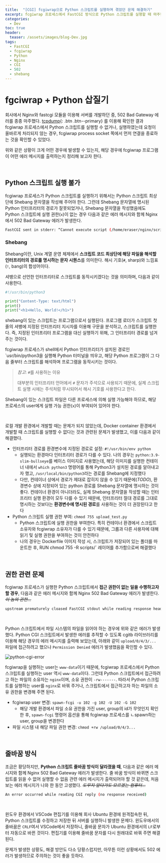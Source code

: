 ```yaml
---
title:  "[CGI] fcgiwrap으로 Python 스크립트를 실행하며 겪었던 문제 해결하기"
excerpt: fcgiwrap 프로세스에서 FastCGI 방식으로 Python 스크립트를 실행할 때 마주했던 문제들
categories:
  - Dev
toc: true
header:
  teaser: /assets/images/blog-Dev.jpg
tags:
  - FastCGI
  - fcgiwrap
  - Python
  - Nginx
  - CGI
  - 502
  - shebang
---
```




# fgciwrap + Python 삽질기

 회사에서 Nginx와 fastcgi 모듈을 이용해 서버를 개발하던 중, 502 Bad Gateway 에러를 종종 마주했다. [tcpdump](https://sirzzang.github.io/dev/Dev-tcpdump/){: .btn .btn--primary} 를 이용해 확인한 결과 fcgiwrap 프로세스에서 Python 스크립트를 실행할 수 없거나, 실행하였는데 요청이 올바르게 처리되지 않는 경우, fcgiwrap process socket 쪽에서 먼저 연결을 종료하는 것을 확인할 수 있었다.

 위와 같은 상황이 크게 어떤 경우에 발생할 수 있는지, 해당 경우에 fcgiwrap 프로그램이 어떤 에러 메시지를 출력하는지 정리해 보고자 한다.

<br>



## Python 스크립트 실행 불가

 fcgiwrap 프로세스가 Python 스크립트를 실행하기 위해서는 Python 스크립트 최상단에 Shebang 문자열을 작성해 주어야 한다. 그런데 Shebang 문자열에 명시된 Python 인터프리터의 경로가 잘못되었거나, Shebang 문자열을 작성했음에도 Python 스크립트에 실행 권한(`x`)이 없는 경우 다음과 같은 에러 메시지와 함께 Nginx에서 502 Bad Gateway 에러가 발생한다.

```bash
FastCGI sent in stderr: “Cannot execute script (/home/eraser/nginx/script/upload_test.py)” while reading resonse header from upstream, client: ...
```



### Shebang 

 Shebang이란, Unix 계열 운영 체제에서 **스크립트 코드 최상단에 해당 파일을 해석할 인터프리터의 경로를 명시하는 문자 시퀀스**를 의미한다. 해시 기호(`#`, sharp)와 느낌표(`!`, bang)의 합성어이다.

셔뱅으로 선언한 인터프리터로 스크립트를 동작시키겠다는 것을 의미하며, 다음과 같이 사용한다.

```python
#!/usr/bin/python3

print("Content-Type: text/html")
print()
print("<h1>Hello, World!</h1>")
```

 shebang이 있는 스크립트는 프로그램으로서 실행된다. 프로그램 로더가 스크립트 첫 줄의 셔뱅에 지정된 인터프리터 지시자를 이용해 구문을 분석하고, 스크립트를 실행한다. 즉, 지정된 인터프리터 프로그램을 대신 실행하기 위해, 그 인터프리터 경로를 넘겨주는 것이다.

  fcgiwrap 프로세스가 shell에서 Python 인터프리터가 설치된 경로인 `usr/bin/python3을 실행해 Python 터미널을 띄우고, 해당 Python 프로그램이 그 다음 줄부터 스크립트를 해석하며 프로그램을 동작시키는 것이다.

> *참고*: `#`를 사용하는 이유
>
> 대부분의 인터프리터 언어에서 `#` 문자가 주석으로 사용되기 때문에, 실제 스크립트 실행 시에는 주석처럼 무시되어서 해시 기호를 사용한다고 한다.

 Shebang이 있는 스크립트 파일은 다른 프로세스에 의해 실행 가능해야 하므로, 해당 프로세스의 user에게 실행 가능 권한(`x`)이 부여되어 있어야 한다.

<br>

 로컬 개발 환경에서 개발할 때는 문제가 되지 않았는데, Docker container 환경에서 개발할 때 스크립트를 실행할 수 없다는 것과 관련된 문제가 발생했고, 이를 다음과 같이 해결했다.

- 인터프리터 경로를 환경변수에 지정된 경로로 설정: `#!/usr/bin/env python`
  - 실행되는 환경마다 인터프리터 경로가 다를 수 있다. 나의 경우는 `python:3.9-slim-bullseye`를 베이스 이미지로 사용했는데, 해당 이미지를 실행한 컨테이너 내에서 `which python3` 명령어를 통해 Python3가 설치된 경로를 알아내고자 했고, `/usr/local/bin/python3`라는 경로를 Shebang에 지정했다
  - 다만, 컨테이너 상에서 경로가 제대로 잡히지 않을 수 있기 때문에(*TODO*), 환경변수 상에 지정되어 있는 python 경로를 Shebang 문자열에 명시하는 것이 좋다. 컨테이너 환경이 아니더라도, 실제 Shebang 문자열을 작성할 때는 인터프리터 실행 환경이 모두 다를 수 있기 때문에, 인터프리터 절대 경로를 그대로 명시하는 것보다는 **환경변수에 명시된 경로**를 사용하는 것이 더 권장된다고 한다
- Python 스크립트 실행 권한 부여: `chmod 755 upload_test.py `
  - Python 스크립트에 실행 권한을 부여한다. 특히 컨테이너 환경에서 스크립트 소유자와 fcgiwrap 소유자가 다를 수 있기 때문에, 그룹과 다른 사용자에 대해 읽기 및 실행 권한을 부여하는 것이 안전하다
  - 나의 경우는 Dockerfile 이미지 작성 시, 스크립트가 저장되어 있는 폴더를 마운트한 후, RUN chmod 755 -R scripts/` 레이어를 추가함으로써 해결했다



<br>



## 권한 관련 문제



 fcgiwrap 프로세스가 실행한 Python 스크립트에서 **접근 권한이 없는 일을 수행하고자 할 경우**, 다음과 같은 에러 메시지와 함께 Nginx 502 Bad Gateway 에러가 발생한다. ~~*이 놈의 권한...*~~

```bash
upstream prematurely cloased FastCGI stdout while reading response header from upstream: fastcgi://unix:/var/run/fcgiwrap.sock
```

<br>

 Python 스크립트에서 파일 시스템의 파일을 읽어야 하는 경우에 위와 같은 에러가 발생했다. Python CGI 스크립트에서 발생한 에러를 추적할 수 있도록 cgitb 라이브러리를 이용해 해당 경우의 에러 메시지를 출력해 보았는데, 아래와 같이 `upload/0/4/3/...` 파일에 접근하려고 했으나 `Permission Denied` 에러가 발생했음을 확인할 수 있다.

![python-cgi-error]({{site.url}}/assets/images/python-cgi-permissiondenied.png)


 fcgiwrap을 실행하는 user는 `www-data`이기 때문에, fcgiwrap 프로세스에서 Python 스크립트를 실행하는 user 역시 `www-data`이다. 그런데 Python 스크립트에서 접근하려고 하는 파일의 소유자는 `nginx`이며, 소유 권한이 `-rw-------`. 따라서 Python 스크립트를 실행하는 user를 `nginx`로 바꿔 주거나, 스크립트에서 접근하고자 하는 파일의 소유 권한을 변경해 주면 된다.

- fcgiwrap user 변경: `spawn-fcgi -u 102 -g 102 -U 102 -G 102`
  - 해당 개발 환경에서 파일 소유 권한을 가진 user, group의 id가 무엇인지 확인한 후, `spawn-fcgi` 명령어 옵션을 통해 fcgiwrap 프로세스를 ㄴspawn하는 user, group을 변경한다 
- 파일 시스템 내 해당 파일 권한 변경: `chmod +rw /upload/0/4/3...`



<br>

## 줄바꿈 방식

 조금은 황당하지만, **Python 스크립트 줄바꿈 방식이 달라졌을 때**, 다음과 같은 에러 메시지와 함께 Nginx 502 Bad Gateway 에러가 발생한다. 줄 바꿈 방식이 바뀌면 스크립트를 읽을 수 없어 실행할 수 없음 관련 에러 메시지가 출력되어야 할 것 같은데, 처음 보는 에러 메시지가 나와 한 동안 고생했다. ~~*도무지 알다가도 모르겠는 컴퓨터...*~~

```bash
An error occurred while reading CGI reply (no response received)
```

<br>

 윈도우 환경에서 VSCode 편집기를 이용해 회사 Ubuntu 환경에 원격접속한 뒤, Python 스크립트를 수정하고 저장한 뒤 서버를 실행하니 발생한 문제다. 윈도우에서의 줄바꿈은 `CRLF`여서 VSCode에서 저장하니, 줄바꿈 문자가 Ubuntu 환경에서의 `LF`로부터 자동으로 바뀐 것이다. 편집기를 이용해 줄바꿈  문자를 다시 원래대로 바꿔 주면 해결된다.

 문제가 발생한 상황도, 해결 방안도 다소 당황스럽지만, 아무튼 이런 상황에서도 502 에러가 발생하므로 주의하는 것이 좋을 듯하다.





